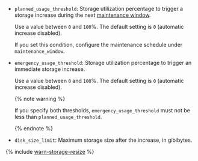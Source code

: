 * `planned_usage_threshold`: Storage utilization percentage to trigger a storage increase during the next [maintenance window](../../../../managed-redis/concepts/maintenance.md#maintenance-window).

    Use a value between `0` and `100`%. The default setting is `0` (automatic increase disabled).

    If you set this condition, configure the maintenance schedule under `maintenance_window`.

* `emergency_usage_threshold`: Storage utilization percentage to trigger an immediate storage increase.

    Use a value between `0` and `100`%. The default setting is `0` (automatic increase disabled).

    {% note warning %}

    If you specify both thresholds, `emergency_usage_threshold` must not be less than `planned_usage_threshold`.

    {% endnote %}

* `disk_size_limit`: Maximum storage size after the increase, in gibibytes.


{% include [warn-storage-resize](../warn-storage-resize.md) %}
